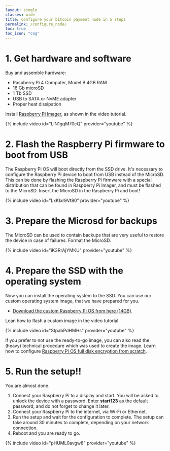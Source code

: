 ```yaml
---
layout: single
classes: wide
title: Configure your bitcoin payment node in 5 steps 
permalink: /configure_node/
toc: true
toc_icon: "cog"
---
```


# 1. Get hardware and software

Buy and assemble hardware:

* Raspberry Pi 4 Computer, Model B 4GB RAM
* 16 Gb microSD
* 1 Tb SSD
* USB to SATA or NvME adapter
* Proper heat dissipation

Install [Raspberry Pi Imager](https://www.raspberrypi.com/software/), as shown in the video tutorial.

{% include video id="LlN1gqM70cQ" provider="youtube" %}

# 2. Flash the Raspberry Pi firmware to boot from USB

The Raspberry Pi OS will boot directly from the SSD drive. 
It's necessary to configure the Raspberry Pi device to boot from USB instead of the MicroSD.
This can be done by flashing the Raspberry Pi firmware with a special distribution that can be found in Raspberry Pi Imager, and must be flashed to the MicroSD. Insert the MicroSD in the Raspberry Pi and boot!

{% include video id="LxKIxr9Vt80" provider="youtube" %}

# 3. Prepare the Microsd for backups

The MicroSD can be used to contain backups that are very useful to restore the device in case of failures. Format the MicroSD.

{% include video id="iK3RrAjYMKU" provider="youtube" %}

# 4. Prepare the SSD with the operating system

Now you can install the operating system to the SSD. You can use our custom operating system image, that we have prepared for you. 

* [Download the custom Raspberry Pi OS from here (14GB)](https://1drv.ms/).

Lean how to flash a custom image in the video tutorial.

{% include video id="StpabPdHMHs" provider="youtube" %}

If you prefer to not use the ready-to-go image, you can also read the (heavy) technical procedure which was used to create the image. Learn how to configure [Raspberry Pi OS full disk encryption from scratch](/configure_fde).

# 5. Run the setup!!

You are almost done.

1. Connect your Raspberry Pi to a display and start. You will be asked to unlock the device with a password. Enter **start123** as the default password, and do not forget to change it later.
2. Connect your Raspberry Pi to the internet, via Wi-Fi or Ethernet.
3. Run the setup and wait for the configuration to complete. The setup can take around 30 minutes to complete, depending on your network connection.
4. Reboot and you are ready to go.

{% include video id="pHUML0avgw8" provider="youtube" %}
